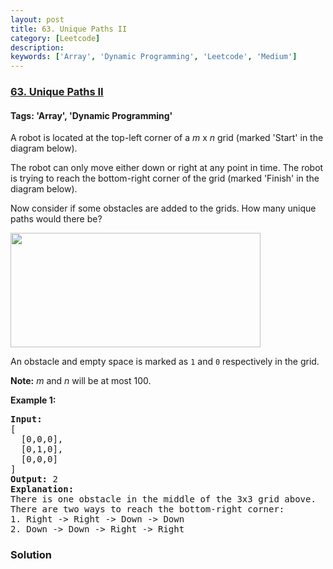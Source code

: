 ```yaml
---
layout: post
title: 63. Unique Paths II
category: [Leetcode]
description: 
keywords: ['Array', 'Dynamic Programming', 'Leetcode', 'Medium']
---
```

### [63. Unique Paths II](https://leetcode.com/problems/unique-paths-ii)

#### Tags: 'Array', 'Dynamic Programming'

<div class="content__u3I1 question-content__JfgR"><div><p>A robot is located at the top-left corner of a <em>m</em> x <em>n</em> grid (marked 'Start' in the diagram below).</p>
<p>The robot can only move either down or right at any point in time. The robot is trying to reach the bottom-right corner of the grid (marked 'Finish' in the diagram below).</p>
<p>Now consider if some obstacles are added to the grids. How many unique paths would there be?</p>
<p><img src="https://assets.leetcode.com/uploads/2018/10/22/robot_maze.png" style="width: 400px; height: 183px;"/></p>
<p>An obstacle and empty space is marked as <code>1</code> and <code>0</code> respectively in the grid.</p>
<p><strong>Note:</strong> <em>m</em> and <em>n</em> will be at most 100.</p>
<p><strong>Example 1:</strong></p>
<pre><strong>Input:
</strong>[
  [0,0,0],
  [0,1,0],
  [0,0,0]
]
<strong>Output:</strong> 2
<strong>Explanation:</strong>
There is one obstacle in the middle of the 3x3 grid above.
There are two ways to reach the bottom-right corner:
1. Right -&gt; Right -&gt; Down -&gt; Down
2. Down -&gt; Down -&gt; Right -&gt; Right
</pre>
</div></div>

### Solution
